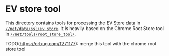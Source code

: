 # EV store tool

This directory contains tools for processing the EV Store data in
[`//net/data/ssl/ev_store`](/net/data/ssl/ev_store). It is heavily based on the
Chrome Root Store tool in
[`//net/tools/root_store_tool/`](/net/tools/root_store_tool/).

TODO(https://crbug.com/1271177): merge this tool with the chrome root store tool
